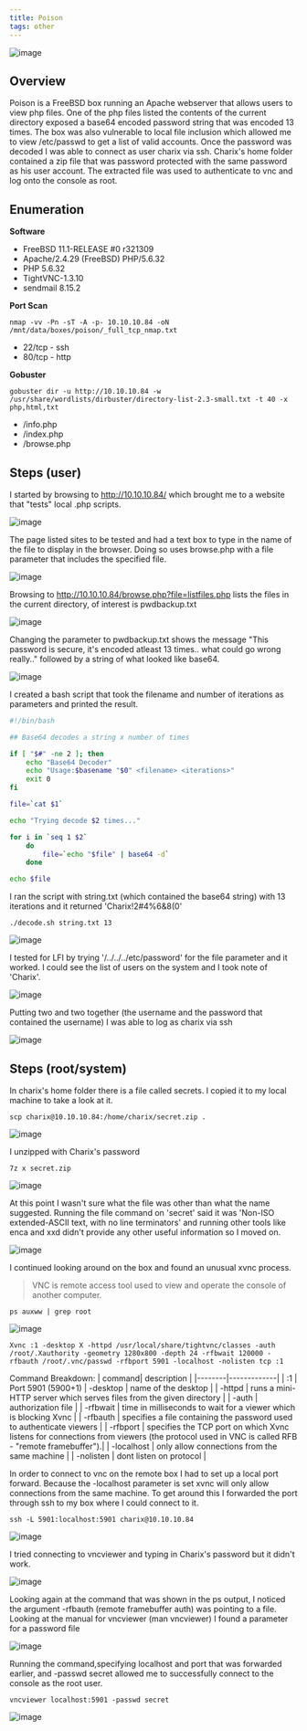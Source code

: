 ```yaml
---
title: Poison
tags: other
---
```


![image](assets/79376001-8466c080-7f27-11ea-884e-53a44f90236f.png)

## Overview

Poison is a FreeBSD box running an Apache webserver that allows users to view php files. One of the php files listed the contents of the current directory exposed a base64 encoded password string that was encoded 13 times. The box was also vulnerable to local file inclusion which allowed me to view /etc/passwd to get a list of valid accounts. Once the password was decoded I was able to connect as user charix via ssh. Charix's home folder contained a zip file that was password protected with the same password as his user account. The extracted file was used to authenticate to vnc and log onto the console as root.

## Enumeration

**Software**

* FreeBSD 11.1-RELEASE #0 r321309
* Apache/2.4.29 (FreeBSD) PHP/5.6.32 
* PHP 5.6.32
* TightVNC-1.3.10
* sendmail 8.15.2

**Port Scan**

```
nmap -vv -Pn -sT -A -p- 10.10.10.84 -oN /mnt/data/boxes/poison/_full_tcp_nmap.txt
```

* 22/tcp - ssh
* 80/tcp - http

**Gobuster**

```
gobuster dir -u http://10.10.10.84 -w /usr/share/wordlists/dirbuster/directory-list-2.3-small.txt -t 40 -x php,html,txt
```

* /info.php
* /index.php
* /browse.php

## Steps (user)

I started by browsing to http://10.10.10.84/ which brought me to a website that "tests" local .php scripts.

![image](assets/83886280-05b32600-a715-11ea-9c16-a3729d910372.png)

The page listed sites to be tested and had a text box to type in the name of the file to display in the browser. Doing so uses browse.php with a file parameter that includes the specified file.

![image](assets/83886892-af92b280-a715-11ea-93cc-858d33808dd3.png)

Browsing to http://10.10.10.84/browse.php?file=listfiles.php lists the files in the current directory, of interest is pwdbackup.txt

![image](assets/83895892-4fa20900-a721-11ea-97c5-8bca33c4e823.png)

Changing the parameter to pwdbackup.txt shows the message "This password is secure, it's encoded atleast 13 times.. what could go wrong really.." followed by a string of what looked like base64.

![image](assets/83895977-752f1280-a721-11ea-9055-97a009ec863d.png)

I created a bash script that took the filename and number of iterations as parameters and printed the result.

```sh
#!/bin/bash

## Base64 decodes a string x number of times

if [ "$#" -ne 2 ]; then
    echo "Base64 Decoder"
    echo "Usage:$basename "$0" <filename> <iterations>"
    exit 0
fi

file=`cat $1`

echo "Trying decode $2 times..."

for i in `seq 1 $2`
    do
        file=`echo "$file" | base64 -d`
    done

echo $file
```

I ran the script with string.txt (which contained the base64 string) with 13 iterations and it returned 'Charix!2#4%6&8(0'

```
./decode.sh string.txt 13
```

![image](assets/83920735-d4554d00-a74a-11ea-8051-d1ed9044efe0.png)

I tested for LFI by trying '/../../../etc/password' for the file parameter and it worked. I could see the list of users on the system and I took note of 'Charix'.

![image](assets/83904507-fa202900-a72d-11ea-96bc-36226bc755c5.png)

Putting two and two together (the username and the password that contained the username) I was able to log as charix via ssh

![image](assets/83905460-b4fcf680-a72f-11ea-92e4-86a69a29bc9e.png)

## Steps (root/system)

In charix's home folder there is a file called secrets. I copied it to my local machine to take a look at it.

```
scp charix@10.10.10.84:/home/charix/secret.zip .
```

![image](assets/83907092-cb588180-a732-11ea-94b2-d97f24468595.png)

I unzipped with Charix's password

```
7z x secret.zip
```

![image](assets/83907229-11154a00-a733-11ea-84f2-cf42064f03bf.png)

At this point I wasn't sure what the file was other than what the name suggested. Running the file command on 'secret' said it was 'Non-ISO extended-ASCII text, with no line terminators' and running other tools like enca and xxd didn't provide any other useful information so I moved on.

![image](assets/83921079-a290b600-a74b-11ea-9675-de4bc2e3747a.png)

I continued looking around on the box and found an unusual xvnc process. 

> VNC is remote access tool used to view and operate the console of another computer. 

```
ps auxww | grep root
```

![image](assets/83908890-d82aa480-a735-11ea-94dd-0e2ecb0e73d2.png)

```
Xvnc :1 -desktop X -httpd /usr/local/share/tightvnc/classes -auth /root/.Xauthority -geometry 1280x800 -depth 24 -rfbwait 120000 -rfbauth /root/.vnc/passwd -rfbport 5901 -localhost -nolisten tcp :1
```

Command Breakdown: 
| command| description |
|--------|-------------|
| :1 | Port 5901 (5900+1) 
| -desktop | name of the desktop |
| -httpd | runs a mini-HTTP server which serves files from the given directory |
| -auth | authorization file |
| -rfbwait | time in milliseconds to wait for a viewer which is blocking Xvnc |
| -rfbauth | specifies a file containing the password used to authenticate viewers |
| -rfbport | specifies the TCP port on which Xvnc listens for connections from viewers (the protocol used in VNC is called RFB - "remote framebuffer").|
| -localhost | only allow connections from the same machine |
| -nolisten | dont listen on protocol |

In order to connect to vnc on the remote box I had to set up a local port forward. Because the -localhost parameter is set xvnc will only allow connections from the same machine. To get around this I forwarded the port through ssh to my box where I could connect to it.

```
ssh -L 5901:localhost:5901 charix@10.10.10.84
```

![image](assets/83912190-6c4b3a80-a73b-11ea-9cd7-46abab21ae72.png)

I tried connecting to vncviewer and typing in Charix's password but it didn't work.

![image](assets/83914648-a28ab900-a73f-11ea-9d82-728ac54af2dc.png)

Looking again at the command that was shown in the ps output, I noticed the argument -rfbauth (remote framebuffer auth) was pointing to a file. Looking at the manual for vncviewer (man vncviewer) I found a parameter for a password file

![image](assets/83921371-35315500-a74c-11ea-91fb-25703dc5dddd.png)

Running the command,specifying localhost and port that was forwarded earlier, and -passwd secret allowed me to successfully connect to the console as the root user.

```
vncviewer localhost:5901 -passwd secret
```

![image](assets/83912293-9e5c9c80-a73b-11ea-8a08-569131b53244.png)
